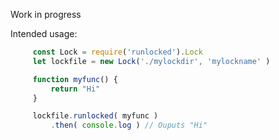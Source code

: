 Work in progress

Intended usage:

```javascript
     const Lock = require('runlocked').Lock
     let lockfile = new Lock('./mylockdir', 'mylockname' )

     function myfunc() {
         return "Hi"
     }

     lockfile.runlocked( myfunc )
         .then( console.log ) // Ouputs "Hi"

```

    
